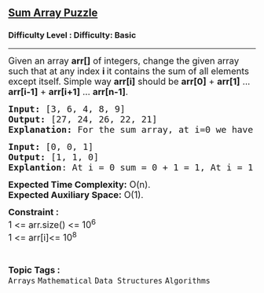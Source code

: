 <h2><a href="https://www.geeksforgeeks.org/problems/sum-array-puzzle/1?page=1&category=Mathematical&status=unsolved&sortBy=difficulty">Sum Array Puzzle</a></h2><h3>Difficulty Level : Difficulty: Basic</h3><hr><div class="problems_problem_content__Xm_eO" style="user-select: auto;"><p style="user-select: auto;"><span style="font-size: 18px; user-select: auto;">Given an array <strong style="user-select: auto;">arr[]</strong> of integers, change the given array such that at any index <strong style="user-select: auto;">i </strong>it contains the sum of all elements except itself. Simple way <strong style="user-select: auto;">arr[i]</strong> should be <strong style="user-select: auto;">arr[0]</strong> + <strong style="user-select: auto;">arr[1]</strong> ... <strong style="user-select: auto;">arr[i-1]</strong> + <strong style="user-select: auto;">arr[i+1]</strong> ... <strong style="user-select: auto;">arr[n-1]</strong>.</span></p>
<pre style="user-select: auto;"><span style="font-size: 18px; user-select: auto;"><strong style="user-select: auto;"><span style="font-size: 18px; user-select: auto;">Input:</span> </strong>[</span><span style="font-size: 18px; user-select: auto;">3, 6, 4, 8, 9]</span>
<span style="font-size: 18px; user-select: auto;"><strong style="user-select: auto;">Output:</strong> [27, 24, 26, 22, 21]</span>
<span style="font-size: 18px; user-select: auto;"><strong style="user-select: auto;">Explanation:</strong> For the sum array, at i=0 we have 6+4+8+9. At i=1, 3+4+8+9. At i=2, we have 3+6+8+9. At i=3, we have 3+6+4+9. At i = 4, we have 3+6+4+8. So S is 27 24 26 22 21.</span></pre>
<pre style="user-select: auto;"><span style="font-size: 18px; user-select: auto;"><strong style="user-select: auto;"><span style="font-size: 18px; user-select: auto;">Input:</span> </strong>[</span><span style="font-size: 18px; user-select: auto;">0, 0, 1]</span>
<span style="font-size: 18px; user-select: auto;"><strong style="user-select: auto;">Output:</strong> [1,</span><span style="font-size: 18px; user-select: auto;"> 1, 0]<br style="user-select: auto;"><strong style="user-select: auto;">Explantion</strong>: At i = 0 sum = 0 + 1 = 1, At i = 1 sum = 0 + 1 = 1, At i = 2 sum = 0 + 0 = 0. </span></pre>
<p style="user-select: auto;"><strong style="font-size: 18px; user-select: auto;">Expected Time Complexity:</strong><span style="font-size: 18px; user-select: auto;"> O(n).</span><br style="font-size: 18px; user-select: auto;"><strong style="font-size: 18px; user-select: auto;">Expected Auxiliary Space:</strong><span style="font-size: 18px; user-select: auto;"> O(1).</span></p>
<p style="user-select: auto;"><span style="font-size: 18px; user-select: auto;"><strong style="user-select: auto;">Constraint :</strong></span><span style="font-size: 18px; user-select: auto;"><br style="user-select: auto;">1 &lt;= arr.size() &lt;= 10<sup style="user-select: auto;">6</sup><br style="user-select: auto;">1 &lt;= arr[i]&lt;= 10<sup style="user-select: auto;">8</sup></span></p></div><br><p><span style=font-size:18px><strong>Topic Tags : </strong><br><code>Arrays</code>&nbsp;<code>Mathematical</code>&nbsp;<code>Data Structures</code>&nbsp;<code>Algorithms</code>&nbsp;